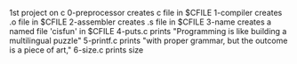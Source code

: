1st project on c
0-preprocessor creates c file in $CFILE
1-compiler creates .o file in $CFILE
2-assembler creates .s file in $CFILE
3-name creates a named file 'cisfun' in $CFILE
4-puts.c prints "Programming is like building a multilingual puzzle"
5-printf.c prints "with proper grammar, but the outcome is a piece of art,"
6-size.c prints size
